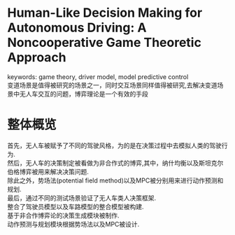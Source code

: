 # Human-Like Decision Making for Autonomous Driving: A Noncooperative Game Theoretic Approach
keywords: game theory, driver model, model predictive control <br>
变道场景是值得被研究的场景之一，同时交互场景同样值得被研究,去解决变道场景中无人车交互的问题，博弈理论是一个有效的手段<br>

# 整体概览
首先，无人车被赋予了不同的驾驶风格，为的是在决策过程中去模拟人类的驾驶行为. <br>
然后，无人车的决策制定被看做为非合作式的博弈,其中，纳什均衡以及斯坦克尔伯格博弈被用来解决决策问题.<br>
除此之外，势场法(potential field method)以及MPC被分别用来进行动作预测和规划. <br>
最后，通过不同的测试场景验证了无人车类人决策框架. <br>
整合了驾驶员模型以及车路模型的整合模型被构建. <br>
基于非合作博弈论的决策生成模块被制作. <br>
动作预测与规划模块根据势场法以及MPC被设计. <br>

